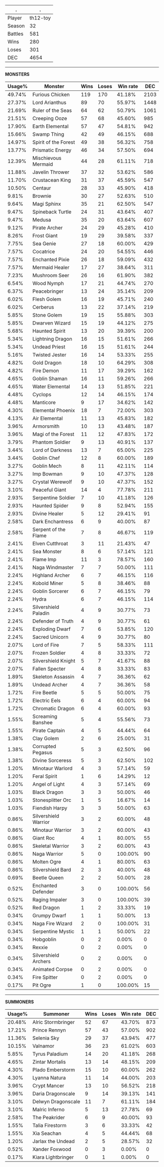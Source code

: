 .|.
|-|-
Player|th12-toy
Season|32
Battles|581
Wins|280
Loses|301
DEC|4654

---
**MONSTERS**

Usage%|Monster|Wins|Loses|Win rate|DEC|
-|-|-|-|-|-|
49.74%|Furious Chicken|119|170|41.18%|2103|
27.37%|Lord Arianthus|89|70|55.97%|1448|
21.69%|Ruler of the Seas|64|62|50.79%|1061|
21.51%|Creeping Ooze|57|68|45.60%|985|
17.90%|Earth Elemental|57|47|54.81%|942|
15.66%|Swamp Thing|42|49|46.15%|688|
14.97%|Spirit of the Forest|49|38|56.32%|758|
13.77%|Prismatic Energy|46|34|57.50%|694|
12.39%|Mischievous Mermaid|44|28|61.11%|718|
11.88%|Javelin Thrower|37|32|53.62%|586|
11.70%|Crustacean King|31|37|45.59%|547|
10.50%|Centaur|28|33|45.90%|418|
9.81%|Brownie|30|27|52.63%|510|
9.64%|Magi Sphinx|35|21|62.50%|547|
9.47%|Spineback Turtle|24|31|43.64%|407|
9.47%|Medusa|35|20|63.64%|607|
9.12%|Pirate Archer|24|29|45.28%|410|
8.26%|Frost Giant|19|29|39.58%|337|
7.75%|Sea Genie|27|18|60.00%|429|
7.57%|Cocatrice|24|20|54.55%|446|
7.57%|Enchanted Pixie|26|18|59.09%|432|
7.57%|Mermaid Healer|17|27|38.64%|311|
7.23%|Mushroom Seer|26|16|61.90%|382|
6.54%|Wood Nymph|17|21|44.74%|270|
6.37%|Peacebringer|13|24|35.14%|209|
6.02%|Flesh Golem|16|19|45.71%|240|
6.02%|Cerberus|13|22|37.14%|219|
5.85%|Stone Golem|19|15|55.88%|303|
5.85%|Dwarven Wizard|15|19|44.12%|275|
5.68%|Haunted Spirit|13|20|39.39%|200|
5.34%|Lightning Dragon|16|15|51.61%|266|
5.34%|Undead Priest|16|15|51.61%|244|
5.16%|Twisted Jester|16|14|53.33%|255|
4.82%|Gold Dragon|18|10|64.29%|308|
4.82%|Fire Demon|11|17|39.29%|162|
4.65%|Goblin Shaman|16|11|59.26%|266|
4.65%|Water Elemental|14|13|51.85%|221|
4.48%|Cyclops|12|14|46.15%|174|
4.48%|Manticore|9|17|34.62%|142|
4.30%|Elemental Phoenix|18|7|72.00%|303|
4.13%|Air Elemental|11|13|45.83%|182|
3.96%|Armorsmith|10|13|43.48%|187|
3.96%|Magi of the Forest|11|12|47.83%|172|
3.79%|Phantom Soldier|9|13|40.91%|137|
3.44%|Lord of Darkness|13|7|65.00%|225|
3.44%|Goblin Chef|12|8|60.00%|189|
3.27%|Goblin Mech|8|11|42.11%|114|
3.27%|Imp Bowman|9|10|47.37%|128|
3.27%|Crystal Werewolf|9|10|47.37%|152|
3.10%|Peaceful Giant|14|4|77.78%|211|
2.93%|Serpentine Soldier|7|10|41.18%|126|
2.93%|Haunted Spider|9|8|52.94%|155|
2.93%|Divine Healer|5|12|29.41%|91|
2.58%|Dark Enchantress|6|9|40.00%|87|
2.58%|Serpent of the Flame|7|8|46.67%|119|
2.41%|Elven Cutthroat|3|11|21.43%|47|
2.41%|Sea Monster|8|6|57.14%|121|
2.41%|Flame Imp|11|3|78.57%|160|
2.41%|Naga Windmaster|7|7|50.00%|111|
2.24%|Highland Archer|6|7|46.15%|116|
2.24%|Kobold Miner|5|8|38.46%|88|
2.24%|Goblin Sorcerer|6|7|46.15%|79|
2.24%|Hydra|6|7|46.15%|114|
2.24%|Silvershield Paladin|4|9|30.77%|73|
2.24%|Defender of Truth|4|9|30.77%|61|
2.24%|Exploding Dwarf|7|6|53.85%|120|
2.24%|Sacred Unicorn|4|9|30.77%|80|
2.07%|Lord of Fire|7|5|58.33%|111|
2.07%|Frozen Soldier|4|8|33.33%|72|
2.07%|Silvershield Knight|5|7|41.67%|88|
2.07%|Fallen Specter|4|8|33.33%|83|
1.89%|Skeleton Assassin|4|7|36.36%|62|
1.89%|Undead Archer|4|7|36.36%|58|
1.72%|Fire Beetle|5|5|50.00%|75|
1.72%|Electric Eels|6|4|60.00%|94|
1.72%|Chromatic Dragon|6|4|60.00%|93|
1.55%|Screaming Banshee|5|4|55.56%|73|
1.55%|Pirate Captain|4|5|44.44%|64|
1.38%|Clay Golem|2|6|25.00%|31|
1.38%|Corrupted Pegasus|5|3|62.50%|96|
1.38%|Divine Sorceress|5|3|62.50%|102|
1.20%|Minotaur Warlord|4|3|57.14%|59|
1.20%|Feral Spirit|1|6|14.29%|12|
1.20%|Angel of Light|4|3|57.14%|69|
1.03%|Black Dragon|3|3|50.00%|46|
1.03%|Stonesplitter Orc|1|5|16.67%|14|
1.03%|Fiendish Harpy|3|3|50.00%|63|
0.86%|Silvershield Warrior|3|2|60.00%|48|
0.86%|Minotaur Warrior|3|2|60.00%|43|
0.86%|Giant Roc|4|1|80.00%|55|
0.86%|Skeletal Warrior|3|2|60.00%|43|
0.86%|Naga Warrior|5|0|100.00%|90|
0.86%|Molten Ogre|4|1|80.00%|63|
0.86%|Silvershield Bard|2|3|40.00%|48|
0.69%|Beetle Queen|2|2|50.00%|28|
0.52%|Enchanted Defender|3|0|100.00%|56|
0.52%|Raging Impaler|3|0|100.00%|39|
0.52%|Red Dragon|1|2|33.33%|19|
0.34%|Grumpy Dwarf|1|1|50.00%|13|
0.34%|Naga Fire Wizard|2|0|100.00%|31|
0.34%|Serpentine Mystic|1|1|50.00%|22|
0.34%|Hobgoblin|0|2|0.00%|0|
0.34%|Rexxie|0|2|0.00%|0|
0.34%|Silvershield Archers|0|2|0.00%|0|
0.34%|Animated Corpse|0|2|0.00%|0|
0.34%|Fire Spitter|0|2|0.00%|0|
0.17%|Pit Ogre|1|0|100.00%|15|

---
**SUMMONERS**

Usage%|Summoner|Wins|Loses|Win rate|DEC|
-|-|-|-|-|-|
20.48%|Alric Stormbringer|52|67|43.70%|873|
17.21%|Prince Rennyn|57|43|57.00%|902|
11.36%|Selenia Sky|29|37|43.94%|477|
10.15%|Valnamor|36|23|61.02%|603|
5.85%|Tyrus Paladium|14|20|41.18%|268|
4.65%|Zintar Mortalis|13|14|48.15%|209|
4.30%|Plado Emberstorm|15|10|60.00%|262|
4.30%|Lyanna Natura|11|14|44.00%|203|
3.96%|Crypt Mancer|13|10|56.52%|218|
3.96%|Daria Dragonscale|9|14|39.13%|141|
3.10%|Delwyn Dragonscale|11|7|61.11%|184|
3.10%|Malric Inferno|5|13|27.78%|69|
2.58%|The Peakrider|6|9|40.00%|93|
1.55%|Talia Firestorm|3|6|33.33%|42|
1.55%|Xia Seachan|4|5|44.44%|68|
1.20%|Jarlax the Undead|2|5|28.57%|32|
0.52%|Xander Foxwood|0|3|0.00%|0|
0.17%|Kiara Lightbringer|0|1|0.00%|0|
